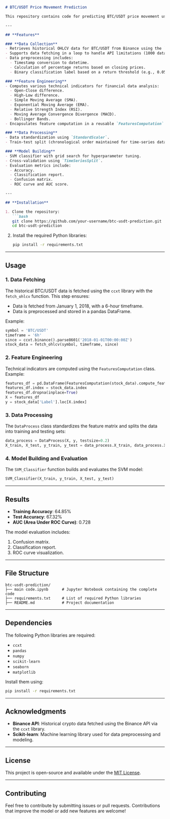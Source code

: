 ```markdown
# BTC/USDT Price Movement Prediction

This repository contains code for predicting BTC/USDT price movement using historical OHLCV (Open, High, Low, Close, Volume) data fetched from Binance using the `ccxt` library. The prediction model is built using a Support Vector Machine (SVM) classifier with hyperparameter tuning and various technical indicators.

---

## **Features**

### **Data Collection**
- Retrieves historical OHLCV data for BTC/USDT from Binance using the `ccxt` library.
- Supports data fetching in a loop to handle API limitations (1000 data points per request).
- Data preprocessing includes:
  - Timestamp conversion to datetime.
  - Calculation of percentage returns based on closing prices.
  - Binary classification label based on a return threshold (e.g., 0.05%).

### **Feature Engineering**
- Computes various technical indicators for financial data analysis:
  - Open-Close difference.
  - High-Low difference.
  - Simple Moving Average (SMA).
  - Exponential Moving Average (EMA).
  - Relative Strength Index (RSI).
  - Moving Average Convergence Divergence (MACD).
  - Bollinger Bands.
- Encapsulates feature computation in a reusable `FeaturesComputation` class.

### **Data Processing**
- Data standardization using `StandardScaler`.
- Train-test split (chronological order maintained for time-series data) using `train_test_split`.

### **Model Building**
- SVM classifier with grid search for hyperparameter tuning.
- Cross-validation using `TimeSeriesSplit`.
- Evaluation metrics include:
  - Accuracy.
  - Classification report.
  - Confusion matrix.
  - ROC curve and AUC score.

---

## **Installation**

1. Clone the repository:
   ```bash
   git clone https://github.com/your-username/btc-usdt-prediction.git
   cd btc-usdt-prediction
   ```

2. Install the required Python libraries:
   ```bash
   pip install -r requirements.txt
   ```

---

## **Usage**

### **1. Data Fetching**
The historical BTC/USDT data is fetched using the `ccxt` library with the `fetch_ohlcv` function. This step ensures:
- Data is fetched from January 1, 2018, with a 6-hour timeframe.
- Data is preprocessed and stored in a pandas DataFrame.

Example:
```python
symbol = 'BTC/USDT'
timeframe = '6h'
since = ccxt.binance().parse8601('2018-01-01T00:00:00Z')
stock_data = fetch_ohlcv(symbol, timeframe, since)
```

### **2. Feature Engineering**
Technical indicators are computed using the `FeaturesComputation` class. Example:
```python
features_df = pd.DataFrame(FeaturesComputation(stock_data).compute_features())
features_df.index = stock_data.index
features_df.dropna(inplace=True)
X = features_df
y = stock_data['Label'].loc[X.index]
```

### **3. Data Processing**
The `DataProcess` class standardizes the feature matrix and splits the data into training and testing sets:
```python
data_process = DataProcess(X, y, testsize=0.2)
X_train, X_test, y_train, y_test = data_process.X_train, data_process.X_test, data_process.y_train, data_process.y_test
```

### **4. Model Building and Evaluation**
The `SVM_Classifier` function builds and evaluates the SVM model:
```python
SVM_Classifier(X_train, y_train, X_test, y_test)
```

---

## **Results**
- **Training Accuracy**: 64.85%  
- **Test Accuracy**: 67.32%  
- **AUC (Area Under ROC Curve)**: 0.728  

The model evaluation includes:
1. Confusion matrix.
2. Classification report.
3. ROC curve visualization.

---

## **File Structure**
```
btc-usdt-prediction/
├── main code.ipynb      # Jupyter Notebook containing the complete code
├── requirements.txt     # List of required Python libraries
├── README.md            # Project documentation
```

---

## **Dependencies**
The following Python libraries are required:
- `ccxt`
- `pandas`
- `numpy`
- `scikit-learn`
- `seaborn`
- `matplotlib`

Install them using:
```bash
pip install -r requirements.txt
```

---

## **Acknowledgments**
- **Binance API**: Historical crypto data fetched using the Binance API via the `ccxt` library.
- **Scikit-learn**: Machine learning library used for data preprocessing and modeling.

---

## **License**
This project is open-source and available under the [MIT License](LICENSE).

---

## **Contributing**
Feel free to contribute by submitting issues or pull requests. Contributions that improve the model or add new features are welcome!
```
